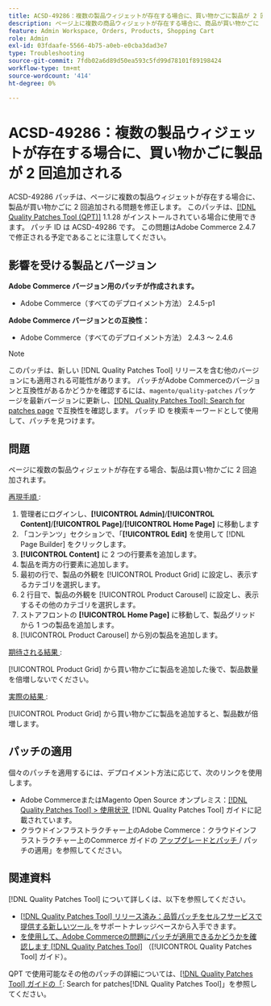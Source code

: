 ```yaml
---
title: ACSD-49286：複数の製品ウィジェットが存在する場合に、買い物かごに製品が 2 回追加される
description: ページ上に複数の商品ウィジェットが存在する場合に、商品が買い物かごに 2 回追加されるAdobe Commerceの問題を修正するために、ACSD-49286 パッチを適用します。
feature: Admin Workspace, Orders, Products, Shopping Cart
role: Admin
exl-id: 03fdaafe-5566-4b75-a0eb-e0cba3dad3e7
type: Troubleshooting
source-git-commit: 7fdb02a6d89d50ea593c5fd99d78101f89198424
workflow-type: tm+mt
source-wordcount: '414'
ht-degree: 0%

---
```


# ACSD-49286：複数の製品ウィジェットが存在する場合に、買い物かごに製品が 2 回追加される

ACSD-49286 パッチは、ページに複数の製品ウィジェットが存在する場合に、製品が買い物かごに 2 回追加される問題を修正します。 このパッチは、[[!DNL Quality Patches Tool (QPT)]](https://experienceleague.adobe.com/ja/docs/commerce-operations/tools/quality-patches-tool/quality-patches-tool-to-self-serve-quality-patches) 1.1.28 がインストールされている場合に使用できます。 パッチ ID は ACSD-49286 です。 この問題はAdobe Commerce 2.4.7 で修正される予定であることに注意してください。

## 影響を受ける製品とバージョン

**Adobe Commerce バージョン用のパッチが作成されます。**

* Adobe Commerce（すべてのデプロイメント方法） 2.4.5-p1

**Adobe Commerce バージョンとの互換性：**

* Adobe Commerce（すべてのデプロイメント方法） 2.4.3 ～ 2.4.6

>[!NOTE]
>
>このパッチは、新しい [!DNL Quality Patches Tool] リリースを含む他のバージョンにも適用される可能性があります。 パッチがAdobe Commerceのバージョンと互換性があるかどうかを確認するには、`magento/quality-patches` パッケージを最新バージョンに更新し、[[!DNL Quality Patches Tool]: Search for patches page](https://experienceleague.adobe.com/tools/commerce-quality-patches/index.html?lang=ja) で互換性を確認します。 パッチ ID を検索キーワードとして使用して、パッチを見つけます。

## 問題

ページに複数の製品ウィジェットが存在する場合、製品は買い物かごに 2 回追加されます。

<u> 再現手順 </u>:

1. 管理者にログインし、**[!UICONTROL Admin]**/**[!UICONTROL Content]**/**[!UICONTROL Page]**/**[!UICONTROL Home Page]** に移動します
1. 「コンテンツ」セクションで、「**[!UICONTROL Edit]** を使用して [!DNL Page Builder] をクリックします。
1. **[!UICONTROL Content]** に 2 つの行要素を追加します。
1. 製品を両方の行要素に追加します。
1. 最初の行で、製品の外観を [!UICONTROL Product Grid] に設定し、表示するカテゴリを選択します。
1. 2 行目で、製品の外観を [!UICONTROL Product Carousel] に設定し、表示するその他のカテゴリを選択します。
1. ストアフロントの **[!UICONTROL Home Page]** に移動して、製品グリッドから 1 つの製品を追加します。
1. [!UICONTROL Product Carousel] から別の製品を追加します。

<u> 期待される結果 </u>:

[!UICONTROL Product Grid] から買い物かごに製品を追加した後で、製品数量を倍増しないでください。

<u> 実際の結果 </u>:

[!UICONTROL Product Grid] から買い物かごに製品を追加すると、製品数が倍増します。

## パッチの適用

個々のパッチを適用するには、デプロイメント方法に応じて、次のリンクを使用します。

* Adobe CommerceまたはMagento Open Source オンプレミス：[[!DNL Quality Patches Tool] > 使用状況 &#x200B;](/help/tools/quality-patches-tool/usage.md) [!DNL Quality Patches Tool] ガイドに記載されています。
* クラウドインフラストラクチャー上のAdobe Commerce：クラウドインフラストラクチャー上のCommerce ガイドの [&#x200B; アップグレードとパッチ &#x200B;](https://experienceleague.adobe.com/docs/commerce-cloud-service/user-guide/develop/upgrade/apply-patches.html?lang=ja)/ パッチの適用」を参照してください。 

## 関連資料

[!DNL Quality Patches Tool] について詳しくは、以下を参照してください。

* [[!DNL Quality Patches Tool]  リリース済み：品質パッチをセルフサービスで提供する新しいツール &#x200B;](https://experienceleague.adobe.com/ja/docs/commerce-operations/tools/quality-patches-tool/quality-patches-tool-to-self-serve-quality-patches) をサポートナレッジベースから入手できます。
* [&#x200B; を使用して、Adobe Commerceの問題にパッチが適用できるかどうかを確認します  [!DNL Quality Patches Tool]](/help/tools/quality-patches-tool/patches-available-in-qpt/check-patch-for-magento-issue-with-magento-quality-patches.md) （[!UICONTROL Quality Patches Tool] ガイド）。


QPT で使用可能なその他のパッチの詳細については、[[!DNL Quality Patches Tool] ガイドの「](https://experienceleague.adobe.com/tools/commerce-quality-patches/index.html?lang=ja): Search for patches[!DNL Quality Patches Tool]」を参照してください。
